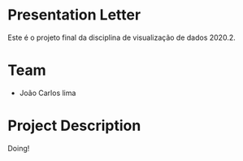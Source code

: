 # Presentation Letter #
Este é o projeto final da disciplina de visualização de dados 2020.2.

# Team #
- João Carlos lima
# Project Description #

Doing!

